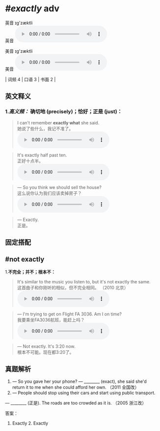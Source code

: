 # ***\#exactly*** adv
英音 ɪɡ'zæktli  
英音
<audio src="./media/exactly-B.aac" controls="controls"></audio>

美音 ɪɡ'zæktli  
美音
<audio src="./media/exactly.aac" controls="controls"></audio>



| 词频 4 | 口语 3 | 书面 2 |  

英文释义
---
### 1.*高义频：* **确切地 (precisely)；恰好；正是 (just)：**  

 > I can't remember **exactly what** she said.  
 > 她说了些什么，我记不准了。    
<audio src="./media/exactly-1.aac" controls="controls"></audio>

 > It's exactly half past ten.  
 > 正好十点半。    
<audio src="./media/exactly-2.aac" controls="controls"></audio>

 > — So you think we should sell the house?   
 > 这么说你认为我们应该卖掉房子？    
<audio src="./media/exactly-3.aac" controls="controls"></audio>

 > — Exactly.   
 > 正是。    


固定搭配
---
## \#not exactly 
1.**不完全；并不；根本不：**  

 > It's similar to the music you listen to, but it's not exactly the same.  
 > 这首曲子和你刚听的相似，但不完全相同。  （2010 北京）  
<audio src="./media/exactly-4.aac" controls="controls"></audio>

 > — I'm trying to get on Flight FA 3036. Am I on time?  
 > 我要乘坐FA3036航班，能赶上吗？    
<audio src="./media/exactly-5.aac" controls="controls"></audio>

 > — Not exactly. It's 3:20 now.  
 > 根本不可能。现在都3:20了。    


真题解析
---
1. — So you gave her your phone?
— ________ (exact), she said she'd return it to me when she could afford her own.  （2011 全国改）  
2. — People should stop using their cars and start using public transport.
— ________ (正是). The roads are too crowded as it is.  （2005 浙江改）  

答案：
1. Exactly  2. Exactly  

